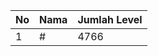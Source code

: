 | No | Nama            | Jumlah Level |
|----|-----------------|--------------|
| 1  | #    |    4766        |
